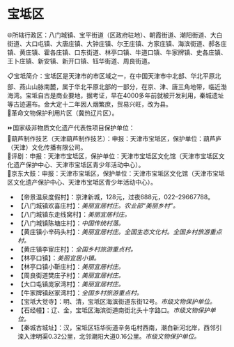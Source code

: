 # 宝坻区  
🌐所辖行政区：八门城镇、宝平街道（区政府驻地）、朝霞街道、潮阳街道、大白街道、大口屯镇、大唐庄镇、大钟庄镇、尔王庄镇、方家庄镇、海滨街道、郝各庄镇、黄庄镇、霍各庄镇、口东街道、林亭口镇、牛道口镇、牛家牌镇、史各庄镇、王卜庄镇、新安镇、新开口镇、钰华街道、周良街道。  

📋宝坻简介：宝坻区是天津市的市区域之一，在中国天津市中北部、华北平原北部、燕山山脉南麓，属于华北平原北部的一部分，在京、津、唐三角地带，临近渤海湾。宝坻自古是商业要地，据考证，早在4000多年前就被开发利用，秦城遗址等古迹遍布。金大定十二年因人烟繁庶，贸易兴旺，改为县。  
🚩革命文物保护利用片区（冀热辽片区）。  

⏩国家级非物质文化遗产代表性项目保护单位：  
🔸葫芦制作技艺（天津葫芦制作技艺）：申报：天津市宝坻区，保护单位：葫芦庐（天津）文化传播有限公司。  
🔸评剧：申报：天津市宝坻区，保护单位：天津市宝坻区文化馆（天津市宝坻区文化遗产保护中心、天津市宝坻区青少年活动中心）。  
🔸京东大鼓：申报：天津市宝坻区，保护单位：天津市宝坻区文化馆（天津市宝坻区文化遗产保护中心、天津市宝坻区青少年活动中心）。  

* 【帝景温泉度假村】：京津新城，128元，过夜688元，022–29667788。  
* 【八门城镇欢喜庄村】：*美丽宜居村庄。农业部“美丽乡村”。*  
* 【八门城镇东走线窝村】：*美丽宜居村庄。*  
* 【八门城镇陈塘庄村】：*中国传统村落。*  
* 【黄庄镇小辛码头村】：*美丽宜居村庄。全国生态文化村。全国乡村旅游重点村。*  
* 【黄庄镇李宦庄村】：*全国乡村旅游重点村。*  
* 【林亭口镇】：*美丽宜居小镇。*  
* 【林亭口镇小靳庄村】：*美丽宜居村庄。*  
* 【周良街道樊庄子村】：*美丽宜居村庄。*  
* 【大口屯镇庞家湾村】：*美丽宜居村庄。*  
* 【牛家牌镇赵家湾村】：*全国乡村旅游重点村。*  
* 【宝坻大觉寺】：明、清，宝坻区海滨街道东街12号。*市级文物保护单位。*  
* 【石经幢】：辽、金，宝坻区海滨街道南街北头十字路口。*市级文物保护单位。*  
* 【秦城古城址】：汉，宝坻区钰华街道辛务屯村西南，潮白新河北岸，西邻引滦入津明渠0.32公里，北邻潮阳大道0.16公里。*市级文物保护单位。*  
